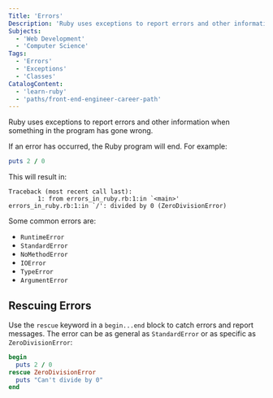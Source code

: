 ```yaml
---
Title: 'Errors'
Description: 'Ruby uses exceptions to report errors and other information when something in the program has gone wrong. If an error has occurred, the Ruby program will end. For example: rb puts 2 / 0  This will result in: error'
Subjects:
  - 'Web Development'
  - 'Computer Science'
Tags:
  - 'Errors'
  - 'Exceptions'
  - 'Classes'
CatalogContent:
  - 'learn-ruby'
  - 'paths/front-end-engineer-career-path'
---
```


Ruby uses exceptions to report errors and other information when something in the program has gone wrong.

If an error has occurred, the Ruby program will end. For example:

```rb
puts 2 / 0
```

This will result in:

```error
Traceback (most recent call last):
        1: from errors_in_ruby.rb:1:in `<main>'
errors_in_ruby.rb:1:in `/': divided by 0 (ZeroDivisionError)
```

Some common errors are:

- `RuntimeError`
- `StandardError`
- `NoMethodError`
- `IOError`
- `TypeError`
- `ArgumentError`

## Rescuing Errors

Use the `rescue` keyword in a `begin...end` block to catch errors and report messages. The error can be as general as `StandardError` or as specific as `ZeroDivisionError`:

```rb
begin
  puts 2 / 0
rescue ZeroDivisionError
  puts "Can't divide by 0"
end
```
